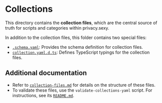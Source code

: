 # Collections

This directory contains the **collection files**, which are the central source of truth for scripts and categories within privacy.sexy.

In addition to the collection files, this folder contains two special files:

- [`.schema.yaml`](./.schema.yaml): Provides the schema definition for collection files.
- [`collection.yaml.d.ts`](./collection.yaml.d.ts): Defines TypeScript typings for the collection files.

## Additional documentation

- Refer to [`collection-files.md`](./../../../docs/collection-files.md) for details on the structure of these files.
- To validate these files, use the `validate-collections-yaml` script. For instructions, see its [`README.md`](./../../../scripts/validate-collections-yaml/README.md).
